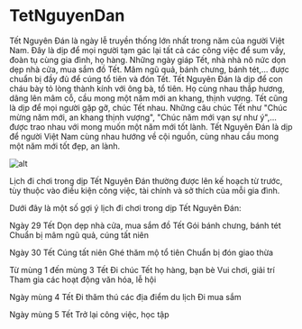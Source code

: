 # TetNguyenDan


Tết Nguyên Đán là ngày lễ truyền thống lớn nhất trong năm của người Việt Nam. Đây là dịp để mọi người tạm gác lại tất cả các công việc để sum vầy, đoàn tụ cùng gia đình, họ hàng.
Những ngày giáp Tết, nhà nhà nô nức dọn dẹp nhà cửa, mua sắm đồ Tết. Mâm ngũ quả, bánh chưng, bánh tét,... được chuẩn bị đầy đủ để cúng tổ tiên và đón Tết.
Tết Nguyên Đán là dịp để con cháu bày tỏ lòng thành kính với ông bà, tổ tiên. Họ cùng nhau thắp hương, dâng lên mâm cỗ, cầu mong một năm mới an khang, thịnh vượng.
Tết cũng là dịp để mọi người gặp gỡ, chúc Tết nhau. Những câu chúc Tết như "Chúc mừng năm mới, an khang thịnh vượng", "Chúc năm mới vạn sự như ý",... được trao nhau với mong muốn một năm mới tốt lành.
Tết Nguyên Đán là dịp để người Việt Nam cùng nhau hướng về cội nguồn, cùng nhau cầu mong một năm mới tốt đẹp, an lành.

![alt](https://th.bing.com/th/id/OIP.6EwtGA1C679F20Ysov_SIwHaD4?pid=ImgDet&rs=1)

Lịch đi chơi trong dịp Tết Nguyên Đán thường được lên kế hoạch từ trước, tùy thuộc vào điều kiện công việc, tài chính và sở thích của mỗi gia đình.

Dưới đây là một số gợi ý lịch đi chơi trong dịp Tết Nguyên Đán:

Ngày 29 Tết
Dọn dẹp nhà cửa, mua sắm đồ Tết
Gói bánh chưng, bánh tét
Chuẩn bị mâm ngũ quả, cúng tất niên

Ngày 30 Tết
Cúng tất niên
Ghé thăm mộ tổ tiên
Chuẩn bị đón giao thừa

Từ mùng 1 đến mùng 3 Tết
Đi chúc Tết họ hàng, bạn bè
Vui chơi, giải trí
Tham gia các hoạt động văn hóa, lễ hội

Ngày mùng 4 Tết
Đi thăm thú các địa điểm du lịch
Đi mua sắm

Ngày mùng 5 Tết
Trở lại công việc, học tập


